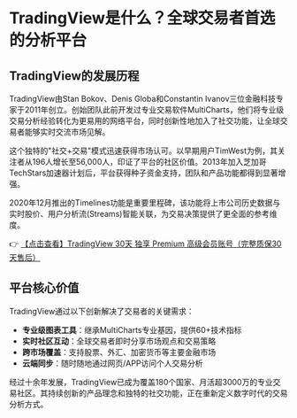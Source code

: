 # TradingView是什么？全球交易者首选的分析平台

## TradingView的发展历程

TradingView由Stan Bokov、Denis Globa和Constantin Ivanov三位金融科技专家于2011年创立。创始团队此前开发过专业交易软件MultiCharts，他们将专业级交易分析经验转化为更易用的网络平台，同时创新性地加入了社交功能，让全球交易者能够实时交流市场见解。

这个独特的"社交+交易"模式迅速获得市场认可。以早期用户TimWest为例，其关注者从196人增长至56,000人，印证了平台的社区价值。2013年加入芝加哥TechStars加速器计划后，平台获得种子资金支持，团队和产品功能都得到显著增强。

2020年12月推出的Timelines功能是重要里程碑，该功能将上市公司历史数据与实时股价、用户分析流(Streams)智能关联，为交易决策提供了更全面的参考维度。

👉 [【点击查看】TradingView 30天 独享 Premium 高级会员账号（完整质保30天售后）](https://bit.ly/TradingView-Pro)

## 平台核心价值

TradingView通过以下创新解决了交易者的关键需求：
- **专业级图表工具**：继承MultiCharts专业基因，提供60+技术指标
- **实时社区互动**：全球交易者即时分享市场观点和交易策略
- **跨市场覆盖**：支持股票、外汇、加密货币等主要金融市场
- **云端同步**：随时随地通过网页/APP访问个人交易分析

经过十余年发展，TradingView已成为覆盖180个国家、月活超3000万的专业交易社区。其持续创新的产品理念和独特的社交功能，正在重新定义数字时代的交易分析方式。